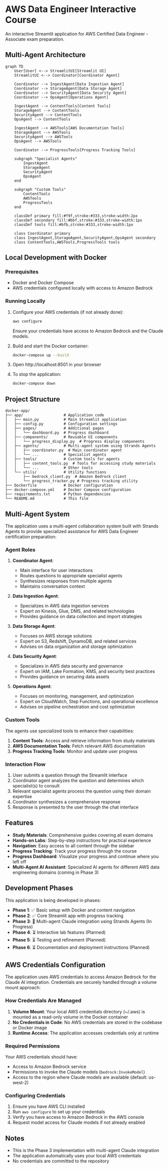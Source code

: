 # AWS Data Engineer Interactive Course

An interactive Streamlit application for AWS Certified Data Engineer - Associate exam preparation.

## Multi-Agent Architecture

```mermaid
graph TD
    User[User] <--> StreamlitUI[Streamlit UI]
    StreamlitUI <--> Coordinator[Coordinator Agent]
    
    Coordinator --> IngestAgent[Data Ingestion Agent]
    Coordinator --> StorageAgent[Data Storage Agent]
    Coordinator --> SecurityAgent[Data Security Agent]
    Coordinator --> OpsAgent[Operations Agent]
    
    IngestAgent --> ContentTools[Content Tools]
    StorageAgent --> ContentTools
    SecurityAgent --> ContentTools
    OpsAgent --> ContentTools
    
    IngestAgent --> AWSTools[AWS Documentation Tools]
    StorageAgent --> AWSTools
    SecurityAgent --> AWSTools
    OpsAgent --> AWSTools
    
    Coordinator --> ProgressTools[Progress Tracking Tools]
    
    subgraph "Specialist Agents"
        IngestAgent
        StorageAgent
        SecurityAgent
        OpsAgent
    end
    
    subgraph "Custom Tools"
        ContentTools
        AWSTools
        ProgressTools
    end
    
    classDef primary fill:#f9f,stroke:#333,stroke-width:2px
    classDef secondary fill:#bbf,stroke:#333,stroke-width:1px
    classDef tools fill:#bfb,stroke:#333,stroke-width:1px
    
    class Coordinator primary
    class IngestAgent,StorageAgent,SecurityAgent,OpsAgent secondary
    class ContentTools,AWSTools,ProgressTools tools
```

## Local Development with Docker

### Prerequisites
- Docker and Docker Compose
- AWS credentials configured locally with access to Amazon Bedrock

### Running Locally
1. Configure your AWS credentials (if not already done):
   ```bash
   aws configure
   ```
   Ensure your credentials have access to Amazon Bedrock and the Claude models.

2. Build and start the Docker container:
   ```bash
   docker-compose up --build
   ```

3. Open http://localhost:8501 in your browser

4. To stop the application:
   ```bash
   docker-compose down
   ```

## Project Structure

```
docker-app/
├── app/                  # Application code
│   ├── main.py           # Main Streamlit application
│   ├── config.py         # Configuration settings
│   ├── pages/            # Additional pages
│   │   └── dashboard.py  # Progress dashboard
│   ├── components/       # Reusable UI components
│   │   └── progress_display.py  # Progress display components
│   ├── agents/           # Multi-agent system using Strands Agents
│   │   ├── coordinator.py  # Main coordinator agent
│   │   └── ...           # Specialist agents
│   ├── tools/            # Custom tools for agents
│   │   ├── content_tools.py  # Tools for accessing study materials
│   │   └── ...           # Other tools
│   └── utils/            # Utility functions
│       ├── bedrock_client.py  # Amazon Bedrock client
│       └── progress_tracker.py # Progress tracking utility
├── Dockerfile            # Docker configuration
├── docker-compose.yml    # Docker Compose configuration
├── requirements.txt      # Python dependencies
└── README.md             # This file
```

## Multi-Agent System

The application uses a multi-agent collaboration system built with Strands Agents to provide specialized assistance for AWS Data Engineer certification preparation:

### Agent Roles

1. **Coordinator Agent**: 
   - Main interface for user interactions
   - Routes questions to appropriate specialist agents
   - Synthesizes responses from multiple agents
   - Maintains conversation context

2. **Data Ingestion Agent**:
   - Specializes in AWS data ingestion services
   - Expert on Kinesis, Glue, DMS, and related technologies
   - Provides guidance on data collection and import strategies

3. **Data Storage Agent**:
   - Focuses on AWS storage solutions
   - Expert on S3, Redshift, DynamoDB, and related services
   - Advises on data organization and storage optimization

4. **Data Security Agent**:
   - Specializes in AWS data security and governance
   - Expert on IAM, Lake Formation, KMS, and security best practices
   - Provides guidance on securing data assets

5. **Operations Agent**:
   - Focuses on monitoring, management, and optimization
   - Expert on CloudWatch, Step Functions, and operational excellence
   - Advises on pipeline orchestration and cost optimization

### Custom Tools

The agents use specialized tools to enhance their capabilities:

1. **Content Tools**: Access and retrieve information from study materials
2. **AWS Documentation Tools**: Fetch relevant AWS documentation
3. **Progress Tracking Tools**: Monitor and update user progress

### Interaction Flow

1. User submits a question through the Streamlit interface
2. Coordinator agent analyzes the question and determines which specialist(s) to consult
3. Relevant specialist agents process the question using their domain expertise
4. Coordinator synthesizes a comprehensive response
5. Response is presented to the user through the chat interface

## Features

- **Study Materials**: Comprehensive guides covering all exam domains
- **Hands-on Labs**: Step-by-step instructions for practical experience
- **Navigation**: Easy access to all content through the sidebar
- **Progress Tracking**: Track your progress through the course
- **Progress Dashboard**: Visualize your progress and continue where you left off
- **Multi-Agent AI Assistant**: Specialized AI agents for different AWS data engineering domains (coming in Phase 3)

## Development Phases

This application is being developed in phases:

- **Phase 1**: ✅ Basic setup with Docker and content navigation
- **Phase 2**: ✅ Core Streamlit app with progress tracking
- **Phase 3**: 🔄 Multi-agent Claude integration using Strands Agents (In Progress)
- **Phase 4**: ⏳ Interactive lab features (Planned)
- **Phase 5**: ⏳ Testing and refinement (Planned)
- **Phase 6**: ⏳ Documentation and deployment instructions (Planned)

## AWS Credentials Configuration

The application uses AWS credentials to access Amazon Bedrock for the Claude AI integration. Credentials are securely handled through a volume mount approach:

### How Credentials Are Managed

1. **Volume Mount**: Your local AWS credentials directory (~/.aws) is mounted as a read-only volume in the Docker container
2. **No Credentials in Code**: No AWS credentials are stored in the codebase or Docker image
3. **Runtime Access**: The application accesses credentials only at runtime

### Required Permissions

Your AWS credentials should have:
- Access to Amazon Bedrock service
- Permissions to invoke the Claude models (`bedrock:InvokeModel`)
- Access to the region where Claude models are available (default: us-west-2)

### Configuring Credentials

1. Ensure you have AWS CLI installed
2. Run `aws configure` to set up your credentials
3. Verify you have access to Amazon Bedrock in the AWS console
4. Request model access for Claude models if not already enabled

## Notes

- This is the Phase 3 implementation with multi-agent Claude integration
- The application automatically uses your local AWS credentials
- No credentials are committed to the repository
